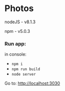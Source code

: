 # Photos

nodeJS - v8.1.3

npm - v5.0.3

### Run app:

in console:

 - ```npm i```
 - ```npm run build```
 - ```node server```
 
Go to:
[http://localhost:3030](http://localhost:3030)
